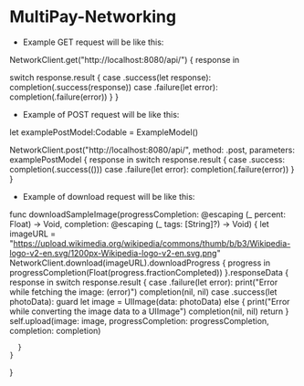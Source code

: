 # MultiPay-Networking

- Example GET request will be like this:

 NetworkClient.get("http://localhost:8080/api/") { response in
 
   switch response.result {
       case .success(let response):
         completion(.success(response))
       case .failure(let error):
         completion(.failure(error))
       }
 }

 - Example of POST request will be like this:

 let examplePostModel:Codable = ExampleModel()

 NetworkClient.post("http://localhost:8080/api/", method: .post, parameters: examplePostModel { response in
       switch response.result {
       case .success:
         completion(.success(()))
       case .failure(let error):
         completion(.failure(error))
       }
 }
 
 - Example of download request will be like this:
 
 func downloadSampleImage(progressCompletion: @escaping (_ percent: Float) -> Void, completion: @escaping (_ tags: [String]?) -> Void) {
    let imageURL = "https://upload.wikimedia.org/wikipedia/commons/thumb/b/b3/Wikipedia-logo-v2-en.svg/1200px-Wikipedia-logo-v2-en.svg.png"
    NetworkClient.download(imageURL).downloadProgress { progress in
      progressCompletion(Float(progress.fractionCompleted))
    }.responseData { response in
      switch response.result {
      case .failure(let error):
        print("Error while fetching the image: \(error)")
        completion(nil, nil)
      case .success(let photoData):
        guard let image = UIImage(data: photoData) else {
          print("Error while converting the image data to a UIImage")
          completion(nil, nil)
          return
        }
        self.upload(image: image, progressCompletion: progressCompletion, completion: completion)
								
      }
    }
  }
 
 
